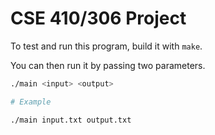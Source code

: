 # CSE  410/306 Project

To test and run this program, build it with `make`.

You can then run it by passing two parameters.

```bash
./main <input> <output>

# Example

./main input.txt output.txt
```
